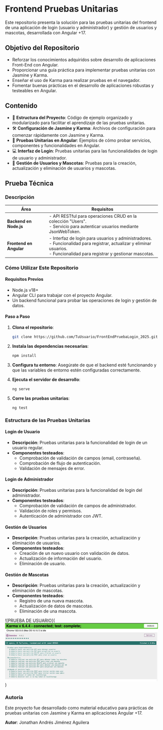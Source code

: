 # Frontend Pruebas Unitarias

Este repositorio presenta la solución para las pruebas unitarias del frontend de una aplicación de login (usuario y administrador) y gestión de usuarios y mascotas, desarrollada con Angular +17.

## Objetivo del Repositorio
- Reforzar los conocimientos adquiridos sobre desarrollo de aplicaciones Front-End con Angular.
- Proporcionar una guía práctica para implementar pruebas unitarias con Jasmine y Karma.
- Enseñar el uso de Karma para realizar pruebas en el navegador.
- Fomentar buenas prácticas en el desarrollo de aplicaciones robustas y testeables en Angular.

## Contenido
- 📂 **Estructura del Proyecto**: Código de ejemplo organizado y modularizado para facilitar el aprendizaje de las pruebas unitarias.
- 🛠️ **Configuración de Jasmine y Karma**: Archivos de configuración para comenzar rápidamente con Jasmine y Karma.
- 🧪 **Pruebas Unitarias en Angular**: Ejemplos de cómo probar servicios, componentes y funcionalidades en Angular.
- 💻 **Interfaz de Login**: Pruebas unitarias para las funcionalidades de login de usuario y administrador.
- 🐾 **Gestión de Usuarios y Mascotas**: Pruebas para la creación, actualización y eliminación de usuarios y mascotas.

## Prueba Técnica

### Descripción
**Área** | **Requisitos**
--- | ---
**Backend en Node.js** | - API RESTful para operaciones CRUD en la colección "Users".<br> - Servicio para autenticar usuarios mediante JsonWebToken.
**Frontend en Angular** | - Interfaz de login para usuarios y administradores.<br> - Funcionalidad para registrar, actualizar y eliminar usuarios.<br> - Funcionalidad para registrar y gestionar mascotas.

### Cómo Utilizar Este Repositorio

#### Requisitos Previos
- Node.js v18+
- Angular CLI para trabajar con el proyecto Angular.
- Un backend funcional para probar las operaciones de login y gestión de datos.

#### Paso a Paso
1. **Clona el repositorio**:
    ```bash
    git clone https://github.com/TuUsuario/FrontEndPruebaLogin_2025.git
    ```

2. **Instala las dependencias necesarias**:
    ```bash
    npm install
    ```

3. **Configura tu entorno**: Asegúrate de que el backend esté funcionando y que las variables de entorno estén configuradas correctamente.

4. **Ejecuta el servidor de desarrollo**:
    ```bash
    ng serve
    ```

5. **Corre las pruebas unitarias**:
    ```bash
    ng test
    ```

### Estructura de las Pruebas Unitarias

#### Login de Usuario
- **Descripción**: Pruebas unitarias para la funcionalidad de login de un usuario regular.
- **Componentes testeados**:
    - Comprobación de validación de campos (email, contraseña).
    - Comprobación de flujo de autenticación.
    - Validación de mensajes de error.

#### Login de Administrador
- **Descripción**: Pruebas unitarias para la funcionalidad de login del administrador.
- **Componentes testeados**:
    - Comprobación de validación de campos de administrador.
    - Validación de roles y permisos.
    - Autenticación de administrador con JWT.

#### Gestión de Usuarios
- **Descripción**: Pruebas unitarias para la creación, actualización y eliminación de usuarios.
- **Componentes testeados**:
    - Creación de un nuevo usuario con validación de datos.
    - Actualización de información del usuario.
    - Eliminación de usuario.

#### Gestión de Mascotas
- **Descripción**: Pruebas unitarias para la creación, actualización y eliminación de mascotas.
- **Componentes testeados**:
    - Registro de una nueva mascota.
    - Actualización de datos de mascotas.
    - Eliminación de una mascota.


![PRUEBA DE USUARIO](![alt text](image.png))

### Autoría
Este proyecto fue desarrollado como material educativo para prácticas de pruebas unitarias con Jasmine y Karma en aplicaciones Angular +17.

**Autor**: Jonathan Andrés Jiménez Aguilera  

